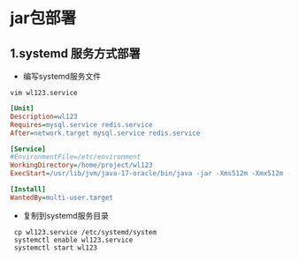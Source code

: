 # jar包部署

## 1.systemd 服务方式部署

- 编写systemd服务文件

```shell
vim wl123.service
```

```ini
[Unit]
Description=wl123
Requires=mysql.service redis.service
After=network.target mysql.service redis.service

[Service]
#EnvironmentFile=/etc/environment
WorkingDirectory=/home/project/wl123
ExecStart=/usr/lib/jvm/java-17-oracle/bin/java -jar -Xms512m -Xmx512m -Dspring.profiles.active=prod  /home/project/wl123/wl123.jar

[Install]
WantedBy=multi-user.target

```

- 复制到systemd服务目录

```shell
 cp wl123.service /etc/systemd/system
 systemctl enable wl123.service
 systemctl start wl123
```
